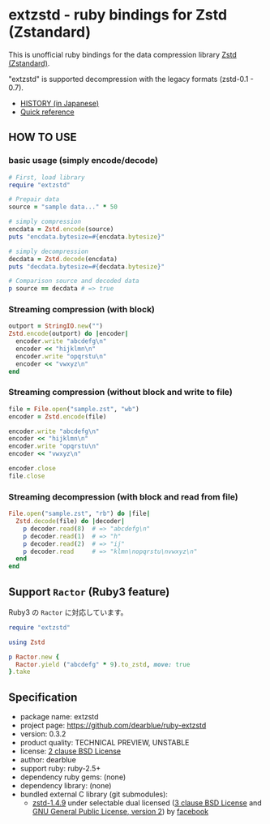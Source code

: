 # extzstd - ruby bindings for Zstd (Zstandard)

This is unofficial ruby bindings for the data compression library
[Zstd (Zstandard)](https://github.com/facebook/zstd).

"extzstd" is supported decompression with the legacy formats (zstd-0.1 - 0.7).

  - [HISTORY (in Japanese)](HISTORY.ja.md)
  - [Quick reference](QUICKREF.md)


## HOW TO USE

### basic usage (simply encode/decode)

``` ruby
# First, load library
require "extzstd"

# Prepair data
source = "sample data..." * 50

# simply compression
encdata = Zstd.encode(source)
puts "encdata.bytesize=#{encdata.bytesize}"

# simply decompression
decdata = Zstd.decode(encdata)
puts "decdata.bytesize=#{decdata.bytesize}"

# Comparison source and decoded data
p source == decdata # => true
```

### Streaming compression (with block)

``` ruby
outport = StringIO.new("")
Zstd.encode(outport) do |encoder|
  encoder.write "abcdefg\n"
  encoder << "hijklmn\n"
  encoder.write "opqrstu\n"
  encoder << "vwxyz\n"
end
```

### Streaming compression (without block and write to file)

``` ruby
file = File.open("sample.zst", "wb")
encoder = Zstd.encode(file)

encoder.write "abcdefg\n"
encoder << "hijklmn\n"
encoder.write "opqrstu\n"
encoder << "vwxyz\n"

encoder.close
file.close
```

### Streaming decompression (with block and read from file)

``` ruby
File.open("sample.zst", "rb") do |file|
  Zstd.decode(file) do |decoder|
    p decoder.read(8)  # => "abcdefg\n"
    p decoder.read(1)  # => "h"
    p decoder.read(2)  # => "ij"
    p decoder.read     # => "klmn\nopqrstu\nvwxyz\n"
  end
end
```


## Support `Ractor` (Ruby3 feature)

Ruby3 の `Ractor` に対応しています。

```ruby
require "extzstd"

using Zstd

p Ractor.new {
  Ractor.yield ("abcdefg" * 9).to_zstd, move: true
}.take
```

## Specification

  - package name: extzstd
  - project page: <https://github.com/dearblue/ruby-extzstd>
  - version: 0.3.2
  - product quality: TECHNICAL PREVIEW, UNSTABLE
  - license: [2 clause BSD License](LICENSE)
  - author: dearblue
  - support ruby: ruby-2.5+
  - dependency ruby gems: (none)
  - dependency library: (none)
  - bundled external C library (git submodules):
      - [zstd-1.4.9](https://github.com/facebook/zstd/blob/v1.4.9)
        under selectable dual licensed ([3 clause BSD License](https://github.com/facebook/zstd/blob/v1.4.9/LICENSE) and [GNU General Public License, version 2](https://github.com/facebook/zstd/blob/v1.4.9/COPYING))
        by [facebook](https://github.com/facebook)
